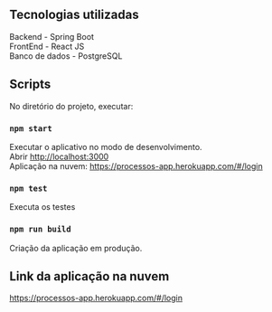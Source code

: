 ## Tecnologias utilizadas

Backend - Spring Boot <br>
FrontEnd - React JS  <br>
Banco de dados - PostgreSQL <br>


## Scripts

No diretório do projeto, executar:

### `npm start`

Executar o aplicativo no modo de desenvolvimento.<br>
Abrir [http://localhost:3000](http://localhost:3000) <br>
Aplicação na nuvem: https://processos-app.herokuapp.com/#/login


### `npm test`

Executa os testes

### `npm run build`

Criação da aplicação em produção.


## Link da aplicação na nuvem

https://processos-app.herokuapp.com/#/login

